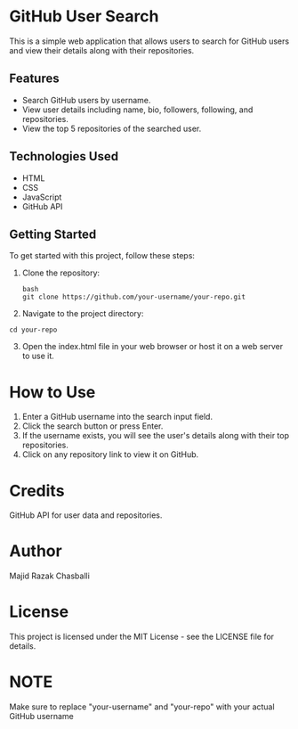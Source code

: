 # GitHub User Search

This is a simple web application that allows users to search for GitHub users and view their details along with their repositories.

## Features

- Search GitHub users by username.
- View user details including name, bio, followers, following, and repositories.
- View the top 5 repositories of the searched user.

## Technologies Used

- HTML
- CSS
- JavaScript
- GitHub API

## Getting Started

To get started with this project, follow these steps:

1. Clone the repository:

   ```
   bash
   git clone https://github.com/your-username/your-repo.git
   ```
2. Navigate to the project directory:
```
cd your-repo
```
3. Open the index.html file in your web browser or host it on a web server to use it.

# How to Use
1. Enter a GitHub username into the search input field.
2. Click the search button or press Enter.
3. If the username exists, you will see the user's details along with their top  repositories.
4. Click on any repository link to view it on GitHub.

# Credits
GitHub API for user data and repositories.
# Author
Majid Razak Chasballi
# License
This project is licensed under the MIT License - see the LICENSE file for details.

# NOTE

Make sure to replace "your-username" and "your-repo" with your actual GitHub username
